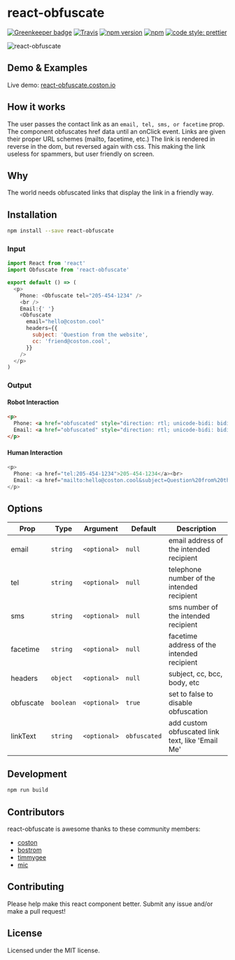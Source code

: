 # react-obfuscate

[![Greenkeeper badge](https://badges.greenkeeper.io/coston/react-obfuscate.svg)](https://greenkeeper.io/)
[![Travis](https://img.shields.io/travis/coston/react-obfuscate.svg)](https://travis-ci.org/coston/react-obfuscate)
[![npm version](https://badge.fury.io/js/react-obfuscate.svg)](https://www.npmjs.com/package/react-obfuscate)
[![npm](https://img.shields.io/npm/dm/react-obfuscate.svg)](https://www.npmjs.com/package/react-obfuscate)
[![code style: prettier](https://img.shields.io/badge/code_style-prettier-ff69b4.svg)](https://prettier.io)

![react-obfuscate](https://user-images.githubusercontent.com/7424180/28096225-c2f07142-666c-11e7-96ab-c12f34d1b86f.png)

## Demo & Examples

Live demo: [react-obfuscate.coston.io](https://react-obfuscate.coston.io)

## How it works

The user passes the contact link as an `email, tel, sms, or facetime` prop. The component obfuscates href data until an onClick event. Links are given their proper URL schemes (mailto, facetime, etc.) The link is rendered in reverse in the dom, but reversed again with css. This making the link useless for spammers, but user friendly on screen.

## Why

The world needs obfuscated links that display the link in a friendly way.

## Installation

```bash
npm install --save react-obfuscate
```

### Input

```js
import React from 'react'
import Obfuscate from 'react-obfuscate'

export default () => (
  <p>
    Phone: <Obfuscate tel="205-454-1234" />
    <br />
    Email:{' '}
    <Obfuscate
      email="hello@coston.cool"
      headers={{
        subject: 'Question from the website',
        cc: 'friend@coston.cool',
      }}
    />
  </p>
)
```

### Output

#### Robot Interaction

```html
<p>
  Phone: <a href="obfuscated" style="direction: rtl; unicode-bidi: bidi-override;">4321-454-502</a><br>
  Email: <a href="obfuscated" style="direction: rtl; unicode-bidi: bidi-override;">looc.notsoc@olleh</a>
</p>
```

#### Human Interaction

```js
<p>
  Phone: <a href="tel:205-454-1234">205-454-1234</a><br>
  Email: <a href="mailto:hello@coston.cool&subject=Question%20from%20the%20website&cc=friend@coston.cool">hello@coston.cool</a>
</p>
```

## Options

| Prop      | Type      | Argument     | Default | Description                                         |
| --------- | --------- | ------------ | ------- | --------------------------------------------------- |
| email     | `string`  | `<optional>` | `null`  | email address of the intended recipient             |
| tel       | `string`  | `<optional>` | `null`  | telephone number of the intended recipient          |
| sms       | `string`  | `<optional>` | `null`  | sms number of the intended recipient                |
| facetime  | `string`  | `<optional>` | `null`  | facetime address of the intended recipient          |
| headers   | `object`  | `<optional>` | `null`  | subject, cc, bcc, body, etc                         |
| obfuscate | `boolean` | `<optional>` | `true`  | set to false to disable obfuscation                 |
| linkText      | `string`  | `<optional>` | `obfuscated`  | add custom obfuscated link text, like 'Email Me' |

## Development

```bash
npm run build
```

## Contributors

react-obfuscate is awesome thanks to these community members:

* [coston](https://github.com/coston)
* [bostrom](https://github.com/bostrom)
* [timmygee](https://github.com/timmygee)
* [mic](https://github.com/mic)

## Contributing

Please help make this react component better. Submit any issue and/or make a pull request!

## License

Licensed under the MIT license.
